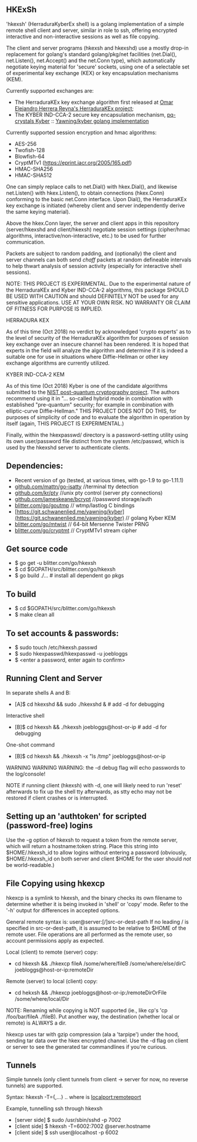 HKExSh
--

'hkexsh' (HerraduraKyberEx shell) is a golang implementation of a simple
remote shell client and server, similar in role to ssh, offering
encrypted interactive and non-interactive sessions as well as file copying.

The client and server programs (hkexsh and hkexshd) use a mostly drop-in
replacement for golang's standard golang/pkg/net facilities (net.Dial(), net.Listen(), net.Accept()
and the net.Conn type), which automatically negotiate keying material for
'secure' sockets, using one of a selectable set of experimental key exchange (KEX) or
key encapsulation mechanisms (KEM).

Currently supported exchanges are:

* The HerraduraKEx key exchange algorithm first released at
[Omar Elejandro Herrera Reyna's HerraduraKEx project](http://github.com/Caume/HerraduraKEx);
* The KYBER IND-CCA-2 secure key encapsulation mechanism, [pq-crystals Kyber](https://pq-crystals.org/kyber/)  :: [Yawning/kyber golang implementation](https://git.schwanenlied.me/yawning/kyber)

Currently supported session encryption and hmac algorithms:

* AES-256
* Twofish-128
* Blowfish-64
* CryptMTv1 (https://eprint.iacr.org/2005/165.pdf)
* HMAC-SHA256
* HMAC-SHA512


One can simply replace calls to net.Dial() with hkex.Dial(), and likewise
net.Listen() with hkex.Listen(), to obtain connections (hkex.Conn) conforming
to the basic net.Conn interface. Upon Dial(), the HerraduraKEx key exchange
is initiated (whereby client and server independently derive the same
keying material).

Above the hkex.Conn layer, the server and client apps in this repository
(server/hkexshd and client/hkexsh) negotiate session settings (cipher/hmac
algorithms, interactive/non-interactive, etc.) to be used for further
communication.

Packets are subject to random padding, and (optionally) the client and server
channels can both send _chaff_ packets at random defineable intervals to help
thwart analysis of session activity (especially for interactive shell sessions).

NOTE: THIS PROJECT IS EXPERIMENTAL. Due to the experimental nature of the HerraduraKEx and Kyber IND-CCA-2 algorithms, this package SHOULD BE USED WITH CAUTION and should DEFINITELY NOT be used for any sensitive applications. USE AT YOUR OWN RISK. NO WARRANTY OR CLAIM OF FITNESS FOR PURPOSE IS IMPLIED.

HERRADURA KEX

As of this time (Oct 2018) no verdict by acknowledged 'crypto experts' as to
the level of security of the HerraduraKEx algorithm for purposes of session
key exchange over an insecure channel has been rendered.
It is hoped that experts in the field will analyze the algorithm and
determine if it is indeed a suitable one for use in situations where
Diffie-Hellman or other key exchange algorithms are currently utilized.

KYBER IND-CCA-2 KEM

As of this time (Oct 2018) Kyber is one of the candidate algorithms submitted to the [NIST post-quantum cryptography project](https://csrc.nist.gov/Projects/Post-Quantum-Cryptography). The authors recommend using it in "... so-called hybrid mode in combination with established "pre-quantum" security; for example in combination with elliptic-curve Diffie-Hellman." THIS PROJECT DOES NOT DO THIS, for purposes of simplicity of code and to evaluate the algorithm in operation by itself (again, THIS PROJECT IS EXPERIMENTAL.)

Finally, within the hkexpasswd/ directory is a password-setting utility
using its own user/password file distinct from the system /etc/passwd, which
is used by the hkexshd server to authenticate clients.

Dependencies:
--
* Recent version of go (tested, at various times, with go-1.9 to go-1.11.1)
* [github.com/mattn/go-isatty](http://github.com/mattn/go-isatty) //terminal tty detection
* [github.com/kr/pty](http://github.com/kr/pty) //unix pty control (server pty connections)
* [github.com/jameskeane/bcrypt](http://github.com/jameskeane/bcrypt) //password storage/auth
* [blitter.com/go/goutmp](https://blitter.com/gogs/Russtopia/goutmp) // wtmp/lastlog C bindings
* [https://git.schwanenlied.me/yawning/kyber](https://git.schwanenlied.me/yawning/kyber) // golang Kyber KEM
* [blitter.com/go/mtwist](https://blitter.com/gogs/RLabs/mtwist) // 64-bit Mersenne Twister PRNG
* [blitter.com/go/cryptmt](https://blitter.com/gogs/RLabs/cryptmt) // CryptMTv1 stream cipher

Get source code
--
* $ go get -u blitter.com/go/hkexsh
* $ cd $GOPATH/src/blitter.com/go/hkexsh
* $ go build ./... # install all dependent go pkgs

To build
--
* $ cd $GOPATH/src/blitter.com/go/hkexsh
* $ make clean all

To set accounts & passwords:
--
* $ sudo touch /etc/hkexsh.passwd
* $ sudo hkexpasswd/hkexpasswd -u joebloggs
* $ &lt;enter a password, enter again to confirm&gt;

Running Clent and Server
--
In separate shells A and B:
* [A]$ cd hkexshd && sudo ./hkexshd &  # add -d for debugging

Interactive shell
* [B]$ cd hkexsh && ./hkexsh joebloggs@host-or-ip # add -d for debugging

One-shot command
* [B]$ cd hkexsh && ./hkexsh -x "ls /tmp" joebloggs@host-or-ip

WARNING WARNING WARNING: the -d debug flag will echo passwords to the log/console!

NOTE if running client (hkexsh) with -d, one will likely need to run 'reset' afterwards
to fix up the shell tty afterwards, as stty echo may not be restored if client crashes
or is interrupted.

Setting up an 'authtoken' for scripted (password-free) logins
--
Use the -g option of hkexsh to request a token from the remote server, which will return a
hostname:token string. Place this string into $HOME/.hkexsh_id to allow logins without
entering a password (obviously, $HOME/.hkexsh_id on both server and client $HOME for the user
should *not* be world-readable.)

File Copying using hkexcp
--
hkexcp is a symlink to hkexsh, and the binary checks its own filename to determine whether
it is being invoked in 'shell' or 'copy' mode. Refer to the '-h' output for differences in
accepted options.

General remote syntax is: user@server:[/]src-or-dest-path
If no leading / is specified in src-or-dest-path, it is assumed to be relative to $HOME of the
remote user. File operations are all performed as the remote user, so account permissions apply
as expected.

Local (client) to remote (server) copy:
* cd hkexsh && ./hkexcp fileA /some/where/fileB /some/where/else/dirC joebloggs@host-or-ip:remoteDir

Remote (server) to local (client) copy:
* cd hekxsh && ./hkexcp joebloggs@host-or-ip:/remoteDirOrFile /some/where/local/Dir

NOTE: Renaming while copying is NOT supported (ie., like cp's 'cp /foo/bar/fileA ./fileB).
Put another way, the destination (whether local or remote) is ALWAYS a dir.

hkexcp uses tar with gzip compression (ala a 'tarpipe') under the hood, sending tar data over
the hkex encrypted channel. Use the -d flag on client or server to see the generated tar
commandlines if you're curious.

Tunnels
--
Simple tunnels (only client tunnels from client -> server for now, no reverse
tunnels) are supported.

Syntax: hkexsh -T=<tunspec>{,<tunspec>...}
.. where <tunspec> is <localport:remoteport>

Example, tunnelling ssh through hkexsh

* [server side] $ sudo /usr/sbin/sshd -p 7002
* [client side] $ hkexsh -T=6002:7002 @server.hostname
* [client side] $ ssh user@localhost -p 6002
